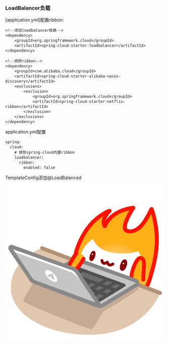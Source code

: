 ### LoadBalancer负载
[application.yml]配置ribbon:
```
<!--添加loadbalancer依赖-->
<dependency>
    <groupId>org.springframework.cloud</groupId>
    <artifactId>spring-cloud-starter-loadbalancer</artifactId>
</dependency>

<!--排除ribbon-->
<dependency>
    <groupId>com.alibaba.cloud</groupId>
    <artifactId>spring-cloud-starter-alibaba-nacos-discovery</artifactId>
    <exclusions>
        <exclusion>
            <groupId>org.springframework.cloud</groupId>
            <artifactId>spring-cloud-starter-netflix-ribbon</artifactId>
        </exclusion>
    </exclusions>
</dependency>
```
application.yml配置
```
spring:
  cloud:
    # 排除spring-cloud内置ribbon
    loadbalancer:
      ribbon:
        enabled: false
```
TemplateConfig添加@LoadBalanced
![fire work](../fire_work.gif)